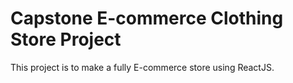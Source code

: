 # Capstone E-commerce Clothing Store Project
This project is to make a fully E-commerce store using ReactJS.